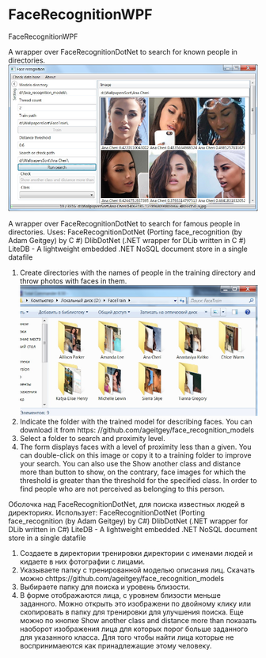 # FaceRecognitionWPF
FaceRecognitionWPF

A wrapper over FaceRecognitionDotNet to search for known people in directories.
![FaceRecognitionWPF Main window](/img/MainWindow.jpg?raw=true "Main window")

A wrapper over FaceRecognitionDotNet to search for famous people in directories.
Uses:
FaceRecognitionDotNet (Porting face_recognition (by Adam Geitgey) by C #)
DlibDotNet (.NET wrapper for DLib written in C #)
LiteDB - A lightweight embedded .NET NoSQL document store in a single datafile
1. Create directories with the names of people in the training directory and throw photos with faces in them.
![TrainDirectory.jpg](/img/TrainDirectory.jpg?raw=true)
2. Indicate the folder with the trained model for describing faces. You can download it from https: //github.com/ageitgey/face_recognition_models
3. Select a folder to search and proximity level.
4. The form displays faces with a level of proximity less than a given. You can double-click on this image or copy it to a training folder to improve your search.
You can also use the Show another class and distance more than button to show, on the contrary, face images for which the threshold is greater than the threshold for the specified class. In order to find people who are not perceived as belonging to this person.

Оболочка над FaceRecognitionDotNet, для поиска известных людей в директориях.
Использует:
FaceRecognitionDotNet (Porting face_recognition (by Adam Geitgey) by C#)
DlibDotNet (.NET wrapper for DLib written in C#)
LiteDB - A lightweight embedded .NET NoSQL document store in a single datafile
1. Создаете в директории тренировки директории с именами людей и кидаете в них фотографии с лицами.
2. Указываете папку с тренированной моделью описания лиц. Скачать можно  сhttps://github.com/ageitgey/face_recognition_models
3. Выбираете папку для поиска и уровень близости.
4. В форме отображаются лица, с уровнем близости меньше заданного. Можно открыть это изображени по двойному клику или скопировать в папку для тренировки для улучшения поиска.
Еще можно по кнопке Show another class and distance more than показать наоборот изображения лица для которых порог больше заданного для указанного класса. Для того чтобы найти лица которые не воспринимаеются как принадлежащие этому человеку.